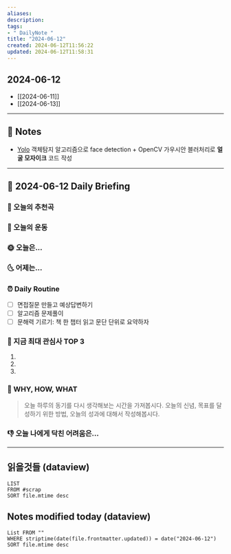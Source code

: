 ```yaml
---
aliases: 
description:
tags:
- " DailyNote "
title: "2024-06-12"
created: 2024-06-12T11:56:22
updated: 2024-06-12T11:58:31
---
```


## 2024-06-12

- [[2024-06-11]] 
- [[2024-06-13]]

---

## 📝 Notes

- [Yolo](https://pjreddie.com/darknet/yolo/) 객체탐지 알고리즘으로 face detection + OpenCV 가우시안 블러처리로 **얼굴 모자이크** 코드 작성


---

## 📅 2024-06-12 Daily Briefing

### 🎵 오늘의 추천곡

### 🏃 오늘의 운동

### 🌞 오늘은...

### 🌜 어제는...

### ⏰ Daily Routine

- [ ] 면접질문 만들고 예상답변하기
- [ ] 알고리즘 문제풀이
- [ ] 문해력 기르기: 책 한 챕터 읽고 문단 단위로 요약하자

### 🧠 지금 최대 관심사 TOP 3

1. 
2. 
3. 

### 🚀 WHY, HOW, WHAT

> 오늘 하루의 동기를 다시 생각해보는 시간을 가져봅시다. 오늘의 신념, 목표를 달성하기 위한 방법, 오늘의 성과에 대해서 작성해봅시다.

### 👎 오늘 나에게 닥친 어려움은...

---

## 읽을것들 (dataview)

```dataview
LIST
FROM #scrap
SORT file.mtime desc
```

## Notes modified today (dataview)

```dataview
List FROM "" 
WHERE striptime(date(file.frontmatter.updated)) = date("2024-06-12") 
SORT file.mtime desc
```
